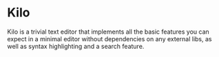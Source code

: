 # Kilo
Kilo is a trivial text editor that implements all the basic features you can expect in a minimal editor without dependencies on any external libs, as well as syntax highlighting and a search feature.

